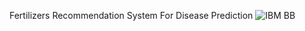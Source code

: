 Fertilizers Recommendation System For Disease Prediction
![IBM BB](https://user-images.githubusercontent.com/113424399/202233948-074e832a-2f07-44c5-abb3-a97309fcb1c2.png)
